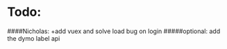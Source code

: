 Todo:
====================


####Nicholas:
+add vuex and solve load bug on login
#####optional:
  add the dymo label api

